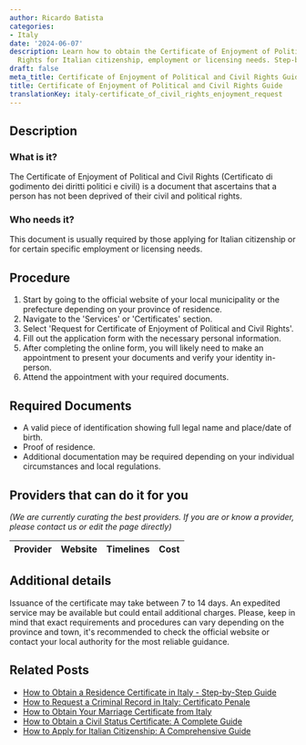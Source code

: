 ```yaml
---
author: Ricardo Batista
categories:
- Italy
date: '2024-06-07'
description: Learn how to obtain the Certificate of Enjoyment of Political and Civil
  Rights for Italian citizenship, employment or licensing needs. Step-by-step guide.
draft: false
meta_title: Certificate of Enjoyment of Political and Civil Rights Guide
title: Certificate of Enjoyment of Political and Civil Rights Guide
translationKey: italy-certificate_of_civil_rights_enjoyment_request
---
```





## Description
### What is it?
The Certificate of Enjoyment of Political and Civil Rights (Certificato di godimento dei diritti politici e civili) is a document that ascertains that a person has not been deprived of their civil and political rights. 

### Who needs it?
This document is usually required by those applying for Italian citizenship or for certain specific employment or licensing needs. 

## Procedure
1. Start by going to the official website of your local municipality or the prefecture depending on your province of residence.
2. Navigate to the 'Services' or 'Certificates' section.
3. Select 'Request for Certificate of Enjoyment of Political and Civil Rights'.
4. Fill out the application form with the necessary personal information.
5. After completing the online form, you will likely need to make an appointment to present your documents and verify your identity in-person.
6. Attend the appointment with your required documents.

## Required Documents
- A valid piece of identification showing full legal name and place/date of birth.
- Proof of residence.
- Additional documentation may be required depending on your individual circumstances and local regulations.

## Providers that can do it for you

_(We are currently curating the best providers. If you are or know a provider, please contact us or edit the page directly)_

| Provider        |     Website     |     Timelines    |       Cost      |
| :-------------: | :-------------: |  :-------------: | :-------------: |

## Additional details
Issuance of the certificate may take between 7 to 14 days. An expedited service may be available but could entail additional charges. Please, keep in mind that exact requirements and procedures can vary depending on the province and town, it's recommended to check the official website or contact your local authority for the most reliable guidance.
## Related Posts

- [How to Obtain a Residence Certificate in Italy - Step-by-Step Guide](https://tramitit.com/guides/italy/residence_certificate_request/)
- [How to Request a Criminal Record in Italy: Certificato Penale](https://tramitit.com/guides/italy/pending_charges_request/)
- [How to Obtain Your Marriage Certificate from Italy](https://tramitit.com/guides/italy/marriage_certificate_request/)
- [How to Obtain a Civil Status Certificate: A Complete Guide](https://tramitit.com/guides/italy/civil_status_certificate/)
- [How to Apply for Italian Citizenship: A Comprehensive Guide](https://tramitit.com/guides/italy/italian_citizenship_application/)